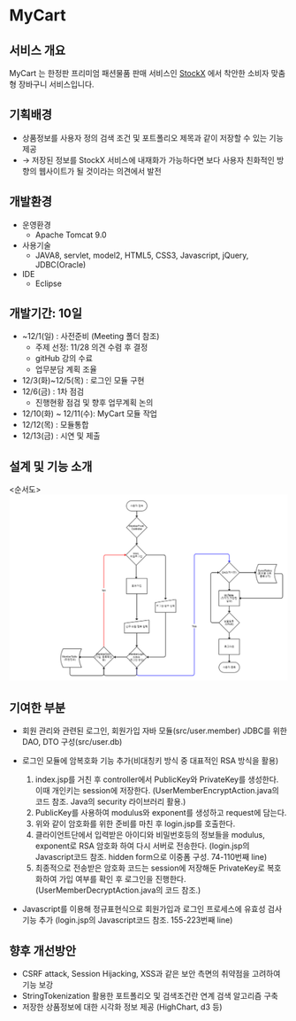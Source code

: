 # MyCart
## 서비스 개요
MyCart 는 한정판 프리미엄 패션물품 판매 서비스인 [StockX](https://stockx.com/) 에서 착안한 소비자 맞춤형 장바구니 서비스입니다.

## 기획배경
  - 상품정보를 사용자 정의 검색 조건 및 포트폴리오 제목과 같이 저장할 수 있는 기능 제공 
  - &rarr; 저장된 정보를 StockX 서비스에 내재화가 가능하다면 보다 사용자 친화적인 방향의 웹사이트가 될 것이라는 의견에서 발전

## 개발환경
* 운영환경
  - Apache Tomcat 9.0
* 사용기술
  - JAVA8, servlet, model2, HTML5, CSS3, Javascript, jQuery, JDBC(Oracle)
* IDE
  - Eclipse
  
## 개발기간: 10일
* ~12/1(일) : 사전준비 (Meeting 폴더 참조)
  - 주제 선정: 11/28 의견 수렴 후 결정
  - gitHub 강의 수료
  - 업무분담 계획 조율
* 12/3(화)~12/5(목) : 로그인 모듈 구현
* 12/6(금) : 1차 점검
  - 진행현황 점검 및 향후 업무계획 논의
* 12/10(화) ~ 12/11(수): MyCart 모듈 작업
* 12/12(목) : 모듈통합
* 12/13(금) : 시연 및 제출

## 설계 및 기능 소개
<순서도>
![순서도](Meetings/191203_UI회의/191203_UI_v1.0_SJ.png)

## 기여한 부분
  - 회원 관리와 관련된 로그인, 회원가입 자바 모듈(src/user.member)
    JDBC를 위한 DAO, DTO 구성(src/user.db)
    
  - 로그인 모듈에 암복호화 기능 추가(비대칭키 방식 중 대표적인 RSA 방식을 활용)
    <Process>
    1. index.jsp를 거친 후 controller에서 PublicKey와 PrivateKey를 생성한다. 이때 개인키는 session에 저장한다.
       (UserMemberEncryptAction.java의 코드 참조. Java의 security 라이브러리 활용.)
    2. PublicKey를 사용하여 modulus와 exponent를 생성하고 request에 담는다.
    3. 위와 같이 암호화를 위한 준비를 마친 후 login.jsp를 호출한다.
    4. 클라이언트단에서 입력받은 아이디와 비밀번호등의 정보들을 modulus, exponent로 RSA 암호화 하여 다시 서버로 전송한다.
       (login.jsp의 Javascript코드 참조. hidden form으로 이중폼 구성. 74-110번째 line)
    5. 최종적으로 전송받은 암호화 코드는 session에 저장해둔 PrivateKey로 복호화하여 가입 여부를 확인 후 로그인을 진행한다.
       (UserMemberDecryptAction.java의 코드 참조.)
  
  - Javascript를 이용해 정규표현식으로 회원가입과 로그인 프로세스에 유효성 검사 기능 추가
    (login.jsp의 Javascript코드 참조. 155-223번째 line)

## 향후 개선방안
- CSRF attack, Session Hijacking, XSS과 같은 보안 측면의 취약점을 고려하여 기능 보강
- StringTokenization 활용한 포트폴리오 및 검색조건란 연계 검색 알고리즘 구축
- 저장한 상품정보에 대한 시각화 정보 제공 (HighChart, d3 등)
